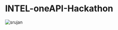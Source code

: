 # INTEL-oneAPI-Hackathon
![srujan](https://github.com/srujanmraj/INTEL-oneAPI-Hackathon/assets/79003814/a2f69760-b2a8-44d8-bd6b-df391392bcc9)
